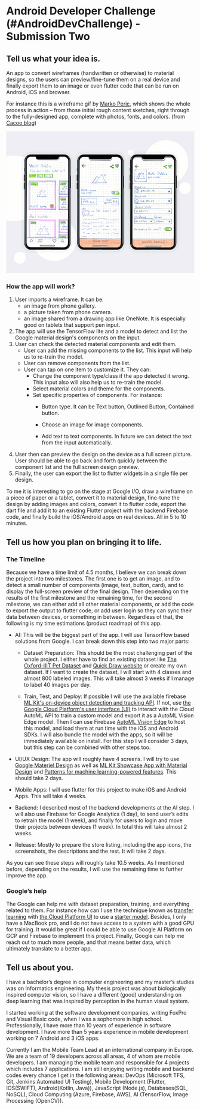 # Android Developer Challenge (#AndroidDevChallenge) - Submission Two
 
## Tell us what your idea is.
 
An app to convert wireframes (handwritten or otherwise) to material designs, so the users can preview/fine-tune them on a real device and finally export them to an image or even flutter code that can be run on Android, iOS and browser.
 
For instance this is a wireframe gif by [Marko Peric](https://dribbble.com/shots/5036975-Visit-Dublin-iOS-Application), which shows the whole process in action – from those initial rough content sketches, right through to the fully-designed app, complete with photos, fonts, and colors. (from [Cacoo blog](https://dribbble.com/shots/5036975-Visit-Dublin-iOS-Application))

<p align="center"><img width="800px" src="img/dribbble.gif" alt="wireframe gif by Marko Peric at https://dribbble.com/shots/5036975-Visit-Dublin-iOS-Application"></p>
 
### How the app will work?
 
1. User imports a wireframe. It can be:
   - an image from phone gallery.
   - a picture taken from phone camera.
   - an image shared from a drawing app like OneNote. It is especially good on tablets that support pen input.
2. The app will use the TensorFlow lite and a model to detect and list the Google material design's components on the input.
3. User can check the detected material components and edit them.
   - User can add the missing components to the list. This input will help us to re-train the model.
   - User can remove components from the list.
   - User can tap on one item to customize it. They can:
       - Change the component type/class if the app detected it wrong. This input also will also help us to re-train the model.
       - Select material colors and theme for the components.
       - Set specific properties of components. For instance:
           - Button type. It can be Text button, Outlined Button, Contained button.
           - Choose an image for image components.
 
           - Add text to text components. In future we can detect the text from the input automatically.
4. User then can preview the design on the device as a full screen picture. User should be able to go back and forth quickly between the component list and the full screen design preview.
5. Finally, the user can export the list to flutter widgets in a single file per design.
 
To me it is interesting to go on the stage at Google I/O, draw a wireframe on a piece of paper or a tablet, convert it to material design, fine-tune the design by adding images and colors, convert it to flutter code, export the dart file and add it to an existing Flutter project with the backend Firebase code, and finally build the iOS/Android apps on real devices. All in 5 to 10 minutes.
 
## Tell us how you plan on bringing it to life.
 
### The Timeline
 
Because we have a time limit of 4.5 months, I believe we can break down the project into two milestones. The first one is to get an image, and to detect a small number of components (image, text, button, card), and to display the full-screen preview of the final design. Then depending on the results of the first milestone and the remaining time, for the second milestone, we can either add all other material components, or add the code to export the output to flutter code, or add user login so they can sync their data between devices, or something in between. Regardless of that, the following is my time estimations (product roadmap) of this app.
 
- AI: This will be the biggest part of the app. I will use TensorFlow based solutions from Google. I can break down this step into two major parts:
 
   - Dataset Preparation: This should be the most challenging part of the whole project. I either have to find an existing dataset like [The Oxford-IIIT Pet Dataset](http://www.robots.ox.ac.uk/~vgg/data/pets/) and [Quick Draw website](https://quickdraw.withgoogle.com/data) or create my own dataset. If I want to create the dataset, I will start with 4 classes and almost 800 labeled images. This will take almost 3 weeks if I manage to label 40 images per day.
 
  - Train, Test, and Deploy: If possible I will use the available firebase [ML Kit's on-device object detection and tracking API](https://firebase.google.com/docs/ml-kit/object-detection). If not, use [the Google Cloud Platform's user interface (UI)](https://cloud.google.com/vision/automl/object-detection/docs/edge-quickstart) to interact with the Cloud AutoML API to train a custom model and export it as a AutoML Vision Edge model. Then I can use Firebase [AutoML Vision Edge](https://firebase.google.com/docs/ml-kit/train-image-labeler) to host this model, and load them at run time with the iOS and Android SDKs. I will also bundle the model with the apps, so it will be immediately available on install. For this step I will consider 3 days, but this step can be combined with other steps too.
 
- UI/UX Design: The app will roughly have 4 screens. I will try to use [Google Materiel Design](https://material.io/design/) as well as [ML Kit Showcase App with Material Design](https://github.com/firebase/mlkit-material-android) and [Patterns for machine learning-powered features](https://material.io/collections/machine-learning/). This should take 2 days.
 
- Mobile Apps: I will use flutter for this project to make iOS and Android Apps. This will take 4 weeks.
 
- Backend: I described most of the backend developments at the AI step. I will also use Firebase for Google Analytics (1 day), to send user’s edits to retrain the model (1 week), and finally for users to login and move their projects between devices (1 week). In total this will take almost 2 weeks.
 
- Release: Mostly to prepare the store listing, including the app icons, the screenshots, the descriptions and the rest. It will take 2 days.
 
As you can see these steps will roughly take 10.5 weeks. As I mentioned before, depending on the results, I will use the remaining time to further improve the app.
 
### Google’s help
 
The Google can help me with dataset preparation, training, and everything related to them. For instance how can I use the technique known as [transfer learning](https://www.tensorflow.org/lite/models/object_detection/overview) with [the Cloud Platform UI](https://cloud.google.com/vision/automl/object-detection/docs/edge-quickstart) to use a [starter model](https://www.tensorflow.org/lite/models/object_detection/overview#starter_model). Besides, I only have a MacBook pro, and I do not have access to a system with a good GPU for training. It would be great if I could be able to use Google AI Platform on GCP and Firebase to implement this project. Finally, Google can help me reach out to much more people, and that means better data, which ultimately translate to a better app.
 
## Tell us about you.
 
I have a bachelor’s degree in computer engineering and my master’s studies was on Informatics engineering. My thesis project was about biologically inspired computer vision, so I have a different (good) understanding on deep learning that was inspired by perception in the human visual system.
 
I started working at the software development companies, writing FoxPro and Visual Basic code, when I was a sophomore in high school. Professionally, I have more than 10 years of experience in software development. I have more than 5 years experience in mobile development working on 7 Android and 3 iOS apps.
 
Currently I am the Mobile Team Lead at an international company in Europe. We are a team of 19 developers across all areas, 4 of whom are mobile developers. I am managing the mobile team and responsible for 4 projects which includes 7 applications. I am still enjoying writing mobile and backend codes every chance I get in the following areas: DevOps (Microsoft TFS, Git, Jenkins Automated UI Testing), Mobile Development (Flutter, IOS(SWIFT), Android(Kotlin, Java)), JavaScript (Node.js), Databases(SQL, NoSQL), Cloud Computing (Azure, Firebase, AWS), AI (TensorFlow, Image Processing (OpenCV)).
